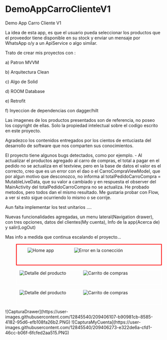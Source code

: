 # DemoAppCarroClienteV1
Demo App Carro Cliente V1

La idea de esta app, es que el usuario pueda seleccionar los productos que el proveedor tiene disponible en su stock y enviar un mensaje por WhatsApp
o/y a un ApiService o algo similar.

Trato de crear mis proyectos con :

a) Patron MVVM

b) Arquitectura Clean

c) Algo de Solid

d) ROOM Database

e) Retrofit

f) Inyeccion de dependencias con dagger/hilt

Las imagenes de los productos presentados son de referencia, no poseo los copyright de ellas. Solo la propiedad intelectual sobre el codigo escrito en este proyecto.

Agradezco los contenidos entregados por los cientos de entuciasta del desarrollo de software que nos comparten sus conocimientos.

El proyecto tiene algunos bugs detectados, como por ejemplo.
           - Al actualizar el productos agregado al carro de compras, el total a pagar en el pedido no se actualiza en el textview, pero en la base de datos el valor
           es el correcto, creo que es un error con el dao o el CarroCompraViewModel, que por algun motivo que desconozco, no informa al
           totalPedidoCarroCompra = MutableLiveData, que su valor a cambiado y en respuesta el observer del MainActivity del totalPedidoCarroCompra no se actualiza.
           He probado metodos, pero todos dan el mismo resultado.
           Me gustaria probar con Flow, a ver si esto sigue ocurriendo lo mismo o se corrije.
           
Aun falta implementar los test unitarios
....

Nuevas funcionalidades agregadas, un menu lateral(Navigation drawer), con tres opciones, datos del clientes(My cuenta), Info de la app(Acerca de) y salir(LogOut)

Mas info a medida que continua escalando el proyecto...

<p align="center"style="margin-left: 2.5em;padding: 0 7em 2em 0;border-width: 2px; border-color: red; border-style:solid;" >
  <img src="https://user-images.githubusercontent.com/12845540/204099740-1dd1bdde-f323-42cd-b0bd-93491ccfb383.PNG" title="Home app" style="padding: 10px;"  >
  &nbsp;&nbsp;&nbsp;&nbsp;&nbsp;&nbsp;&nbsp;&nbsp;&nbsp;&nbsp;&nbsp;&nbsp;
  <img src="https://user-images.githubusercontent.com/12845540/204099739-2373ad9f-4f5d-421a-bfe5-06a12b1d33be.PNG" title="Error en la conección"  >
</p>

<p align="center" style="margin-left: 2.5em;padding: 0 7em 2em 0;border-width: 2px; border-color: white; border-style:solid;" >
  <img src="https://user-images.githubusercontent.com/12845540/204099744-aa96527b-7b81-4e49-9797-d481c2aa8aeb.PNG" title="Detalle del producto" >
  &nbsp;&nbsp;&nbsp;&nbsp;&nbsp;&nbsp;&nbsp;&nbsp;&nbsp;&nbsp;&nbsp;&nbsp;
  <img src="https://user-images.githubusercontent.com/12845540/204099737-07402059-6836-4f69-a88f-70e404b3fd7c.PNG" title="Carrito de compras" >
</p>


<p align="center" style="margin-left: 2.5em;padding: 0 7em 2em 0;border-width: 2px; border-color: white; border-style:solid;" >
  <img src="https://user-images.githubusercontent.com/12845540/209406107-b90981cb-8585-4182-95d6-efb108fa26b2.PNG" title="Detalle del producto" >
  &nbsp;&nbsp;&nbsp;&nbsp;&nbsp;&nbsp;&nbsp;&nbsp;&nbsp;&nbsp;&nbsp;&nbsp;
  <img src="https://user-images.githubusercontent.com/12845540/209406273-e322de6a-cfd1-46cc-b06f-6fcfed2aa515.PNG" title="Carrito de compras" >
</p>
![CapturaDrawer](https://user-images.githubusercontent.com/12845540/209406107-b90981cb-8585-4182-95d6-efb108fa26b2.PNG)
![CapturaMyCuenta](https://user-images.githubusercontent.com/12845540/209406273-e322de6a-cfd1-46cc-b06f-6fcfed2aa515.PNG)
